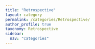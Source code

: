 ```yaml
---
title: "Retrospective"
layout: category
permalink: /categories/Retrospective/
author_profile: true
taxonomy: Retrospective
sidebar:
  nav: "categories"  
---
```

